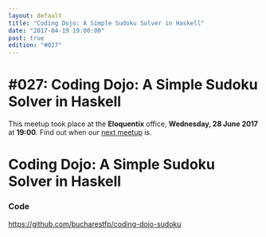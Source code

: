 ```yaml
---
layout: default
title: "Coding Dojo: A Simple Sudoku Solver in Haskell"
date: "2017-04-19 19:00:00"
past: true
edition: "#027"
---
```


<div class="description">
  <h1><span class="edition-number">#027</span>: Coding Dojo: A Simple Sudoku Solver in Haskell</h1>
  <p>This meetup took place at the <strong>Eloquentix</strong> office,
    <strong>Wednesday, 28 June 2017</strong> at <strong>19:00</strong>.
    Find out when our <a href="/next">next meetup</a> is.</p>
</div>

<div class="clear-fix"></div>

<div class="presentation">
  <h1>Coding Dojo: A Simple Sudoku Solver in Haskell</h1>
  <div class="details">
    <div class="left">
      <h3>Code</h3>
      <p><a href="https://github.com/bucharestfp/coding-dojo-sudoku">https://github.com/bucharestfp/coding-dojo-sudoku</a></p>
    </div>
  </div>
</div>
